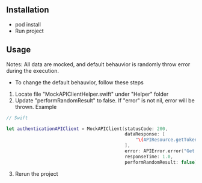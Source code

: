 ## Installation
- pod install
- Run project

## Usage
Notes: All data are mocked, and default behauvior is randomly throw error during the execution.

- To change the default behauvior, follow these steps
1. Locate file "MockAPIClientHelper.swift" under "Helper" folder
2. Update "performRandomResult" to false. If "error" is not nil, error will be thrown. 
Example
```swift
// Swift

let authenticationAPIClient = MockAPIClient(statusCode: 200,
                                            dataResponse: [
                                                "\(APIResource.getToken)_post": mockGetTokenResponse
                                            ],
                                            error: APIError.error("Get Token failed"),
                                            responseTime: 1.0,
                                            performRandomResult: false)
```
3. Rerun the project
